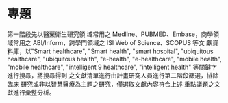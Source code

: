 # 專題

第一階段先以醫藥衛生研究領
域常用之 Medline、PUBMED、Embase，商學領域常用之
ABI/Inform，跨學門領域之 ISI Web of Science、SCOPUS 等文
獻資料庫，以"Smart healthcare", "Smart health", "smart hospital",
"ubiquitous healthcare", "ubiquitous health", "e-health",
"e-healthcare", "mobile health", "mobile healthcare", "intelligent
9
healthcare", "intelligent health" 等關鍵字進行搜尋，將搜尋得到
之文獻清單進行由計畫研究人員進行第二階段篩選，排除臨床
研究或非以智慧醫療為主題之研究，僅選取文獻內容符合上述
重點議題之文獻進行彙整分析。